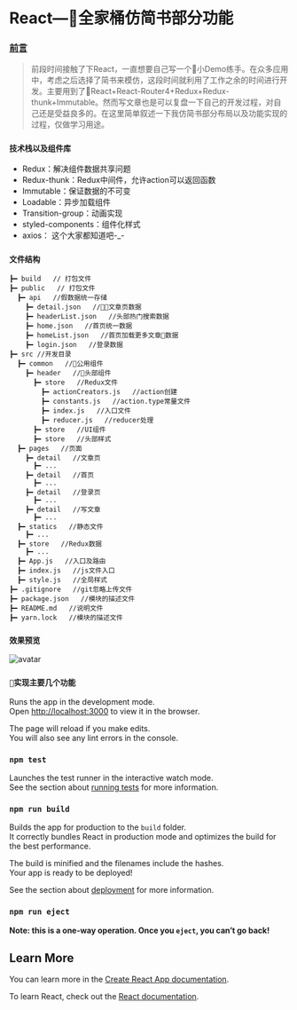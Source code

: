# React—全家桶仿简书部分功能

### [前言](_)

> 前段时间接触了下React，一直想要自己写一个小Demo练手。在众多应用中，考虑之后选择了简书来模仿，这段时间就利用了工作之余的时间进行开发。主要用到了React+React-Router4+Redux+Redux-thunk+Immutable。然而写文章也是可以复盘一下自己的开发过程，对自己还是受益良多的。在这里简单叙述一下我仿简书部分布局以及功能实现的过程，仅做学习用途。

### `技术栈以及组件库`

* Redux：解决组件数据共享问题
* Redux-thunk：Redux中间件，允许action可以返回函数
* Immutable：保证数据的不可变
* Loadable：异步加载组件
* Transition-group：动画实现
* styled-components：组件化样式
* axios： 这个大家都知道吧-_-

### `文件结构`
```
┣━ build   // 打包文件
┣━ public   // 打包文件
  ┣━ api   //假数据统一存储
    ┣━ detail.json   //文章页数据
    ┣━ headerList.json   //头部热门搜索数据
    ┣━ home.json   //首页统一数据
    ┣━ homeList.json   //首页加载更多文章数据
    ┣━ login.json   //登录数据
┣━ src //开发目录
  ┣━ common   //公用组件
    ┣━ header   //头部组件
      ┣━ store   //Redux文件
        ┣━ actionCreators.js   //action创建
        ┣━ constants.js   //action.type常量文件
        ┣━ index.js   //入口文件
        ┣━ reducer.js   //reducer处理
      ┣━ store   //UI组件
      ┣━ store   //头部样式
  ┣━ pages   //页面
    ┣━ detail   //文章页
      ┣━ ...
    ┣━ detail   //首页
      ┣━ ...
    ┣━ detail   //登录页
      ┣━ ...
    ┣━ detail   //写文章
      ┣━ ...
  ┣━ statics   //静态文件
    ┣━ ...
  ┣━ store   //Redux数据
    ┣━ ...
  ┣━ App.js   //入口及路由
  ┣━ index.js   //js文件入口
  ┣━ style.js   //全局样式
┣━ .gitignore   //git忽略上传文件
┣━ package.json   //模块的描述文件
┣━ README.md   //说明文件
┣━ yarn.lock   //模块的描述文件
```

### `效果预览`

![avatar](./src/statics/big_effect.gif)

### `实现主要几个功能`




Runs the app in the development mode.<br>
Open [http://localhost:3000](http://localhost:3000) to view it in the browser.

The page will reload if you make edits.<br>
You will also see any lint errors in the console.

### `npm test`

Launches the test runner in the interactive watch mode.<br>
See the section about [running tests](https://facebook.github.io/create-react-app/docs/running-tests) for more information.

### `npm run build`

Builds the app for production to the `build` folder.<br>
It correctly bundles React in production mode and optimizes the build for the best performance.

The build is minified and the filenames include the hashes.<br>
Your app is ready to be deployed!

See the section about [deployment](https://facebook.github.io/create-react-app/docs/deployment) for more information.

### `npm run eject`

**Note: this is a one-way operation. Once you `eject`, you can’t go back!**


## Learn More

You can learn more in the [Create React App documentation](https://facebook.github.io/create-react-app/docs/getting-started).

To learn React, check out the [React documentation](https://reactjs.org/).
